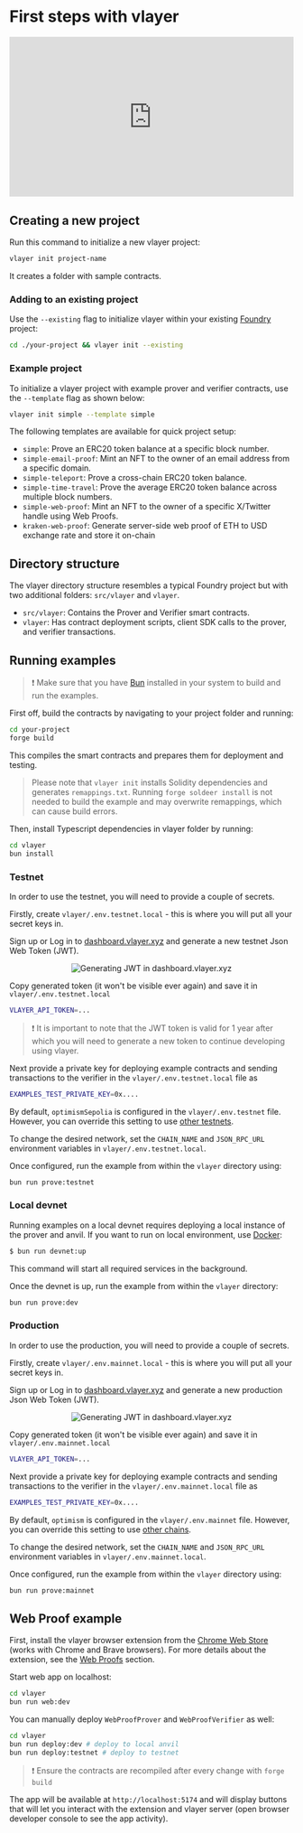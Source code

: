 # First steps with vlayer
<div style="position: relative; padding-bottom: 56.25%; height: 0; overflow: hidden; max-width: 100%; height: auto;">
  <iframe 
    src="https://www.youtube.com/embed/dDqGM3q8aTk?si=neRW6mAmqxTOSGjv" 
    title="YouTube video player" 
    frameborder="0" 
    allow="accelerometer; autoplay; clipboard-write; encrypted-media; gyroscope; picture-in-picture; web-share" 
    allowfullscreen 
    style="position: absolute; top:0; left: 0; width: 100%; height: 100%;">
  </iframe>
</div>

## Creating a new project

Run this command to initialize a new vlayer project:
```bash
vlayer init project-name
```

It creates a folder with sample contracts.

### Adding to an existing project
Use the `--existing` flag to initialize vlayer within your existing [Foundry](https://getfoundry.sh/) project:
```bash
cd ./your-project && vlayer init --existing
```

### Example project

To initialize a vlayer project with example prover and verifier contracts, use the `--template` flag as shown below:

```bash
vlayer init simple --template simple
```

The following templates are available for quick project setup:

- `simple`: Prove an ERC20 token balance at a specific block number.
- `simple-email-proof`: Mint an NFT to the owner of an email address from a specific domain.
- `simple-teleport`: Prove a cross-chain ERC20 token balance.
- `simple-time-travel`: Prove the average ERC20 token balance across multiple block numbers.
- `simple-web-proof`: Mint an NFT to the owner of a specific X/Twitter handle using Web Proofs.
- `kraken-web-proof`: Generate server-side web proof of ETH to USD exchange rate and store it on-chain

## Directory structure
The vlayer directory structure resembles a typical Foundry project but with two additional folders: `src/vlayer` and `vlayer`.
* `src/vlayer`: Contains the Prover and Verifier smart contracts.
* `vlayer`: Has contract deployment scripts, client SDK calls to the prover, and verifier transactions.
 
## Running examples

> ❗️ Make sure that you have [Bun](https://bun.sh/) installed in your system to build and run the examples.

First off, build the contracts by navigating to your project folder and running:
```bash
cd your-project
forge build
```
This compiles the smart contracts and prepares them for deployment and testing.

> Please note that `vlayer init` installs Solidity dependencies and generates `remappings.txt`. Running `forge soldeer install` is not needed to build the example and may overwrite remappings, which can cause build errors.

Then, install Typescript dependencies in vlayer folder by running:
```bash
cd vlayer
bun install
```

### Testnet
In order to use the testnet, you will need to provide a couple of secrets.

Firstly, create `vlayer/.env.testnet.local` - this is where you will put all your secret keys in.

Sign up or Log in to [dashboard.vlayer.xyz](https://dashboard.vlayer.xyz) and generate a new testnet Json Web Token (JWT).

<div style="text-align: center;">
  <img src="/images/tokens-dashboard.gif" alt="Generating JWT in dashboard.vlayer.xyz" />
</div>

Copy generated token (it won't be visible ever again) and save it in `vlayer/.env.testnet.local` 

```sh
VLAYER_API_TOKEN=...
```

> ❗️ It is important to note that the JWT token is valid for 1 year after which you will need to
>    generate a new token to continue developing using vlayer.

Next provide a private key for deploying example contracts and sending transactions to the verifier in the `vlayer/.env.testnet.local` file as

```sh
EXAMPLES_TEST_PRIVATE_KEY=0x....
```

By default, `optimismSepolia` is configured in the `vlayer/.env.testnet` file. However, you can override this setting to use [other testnets](/getting-started/dev-and-production.html#testnet).

To change the desired network, set the `CHAIN_NAME` and `JSON_RPC_URL` environment variables in `vlayer/.env.testnet.local`.

Once configured, run the example from within the `vlayer` directory using:

```sh
bun run prove:testnet
```

### Local devnet
Running examples on a local devnet requires deploying a local instance of the prover and anvil.
If you want to run on local environment, use [Docker](/getting-started/dev-and-production.html#devnet): 

```bash
$ bun run devnet:up
```

This command will start all required services in the background.

Once the devnet is up, run the example from within the `vlayer` directory:

```sh
bun run prove:dev
```

### Production
In order to use the production, you will need to provide a couple of secrets.

Firstly, create `vlayer/.env.mainnet.local` - this is where you will put all your secret keys in.

Sign up or Log in to [dashboard.vlayer.xyz](https://dashboard.vlayer.xyz) and generate a new production Json Web Token (JWT).

<div style="text-align: center;">
  <img src="/images/tokens-dashboard.gif" alt="Generating JWT in dashboard.vlayer.xyz" />
</div>

Copy generated token (it won't be visible ever again) and save it in `vlayer/.env.mainnet.local` 

```sh
VLAYER_API_TOKEN=...
```

Next provide a private key for deploying example contracts and sending transactions to the verifier in the `vlayer/.env.mainnet.local` file as

```sh
EXAMPLES_TEST_PRIVATE_KEY=0x....
```

By default, `optimism` is configured in the `vlayer/.env.mainnet` file. However, you can override this setting to use [other chains](/getting-started/dev-and-production.html#production).

To change the desired network, set the `CHAIN_NAME` and `JSON_RPC_URL` environment variables in `vlayer/.env.mainnet.local`.

Once configured, run the example from within the `vlayer` directory using:
```sh
bun run prove:mainnet
```

## Web Proof example

First, install the vlayer browser extension from the [Chrome Web Store](https://chromewebstore.google.com/detail/vlayer/jbchhcgphfokabmfacnkafoeeeppjmpl) (works with Chrome and Brave browsers).
For more details about the extension, see the [Web Proofs](../javascript/web-proofs.md) section.

Start web app on localhost:

```sh
cd vlayer
bun run web:dev
```
You can manually deploy `WebProofProver` and `WebProofVerifier` as well:

```sh
cd vlayer
bun run deploy:dev # deploy to local anvil
bun run deploy:testnet # deploy to testnet
```

> ❗️ Ensure the contracts are recompiled after every change with `forge build`

The app will be available at `http://localhost:5174` and will display buttons that will let you interact with the extension and vlayer server (open browser developer console to see the app activity).
